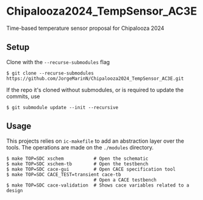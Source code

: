# Chipalooza2024_TempSensor_AC3E

Time-based temperature sensor proposal for Chipalooza 2024

## Setup

Clone with the `--recurse-submodules` flag

~~~
$ git clone --recurse-submodules https://github.com/JorgeMarinN/Chipalooza2024_TempSensor_AC3E.git
~~~

If the repo it's cloned without submodules, or is required to update the commits, use

~~~
$ git submodule update --init --recursive
~~~

## Usage

This projects relies on `ic-makefile` to add an abstraction layer over the tools. The operations are made on the `./modules` directory.

~~~
$ make TOP=SDC xschem           # Open the schematic
$ make TOP=SDC xschem-tb        # Open the testbench
$ make TOP=SDC cace-gui         # Open CACE specification tool
$ make TOP=SDC CACE_TEST=transient cace-tb
                                # Open a CACE testbench
$ make TOP=SDC cace-validation  # Shows cace variables related to a design
~~~
